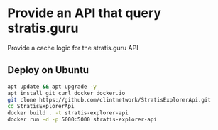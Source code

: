 # Provide an API that query stratis.guru

Provide a cache logic for the stratis.guru API

## Deploy on Ubuntu

```bash
apt update && apt upgrade -y
apt install git curl docker docker.io
git clone https://github.com/clintnetwork/StratisExplorerApi.git
cd StratisExplorerApi
docker build . -t stratis-explorer-api
docker run -d -p 5000:5000 stratis-explorer-api
```
